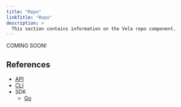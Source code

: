 ```yaml
---
title: "Repo"
linkTitle: "Repo"
description: >
  This section contains information on the Vela repo component.
---
```


COMING SOON!

## References

* [API](/docs/api/repo)
* [CLI](/docs/cli/repo)
* SDK
  * [Go](/docs/sdk/go/repo)

